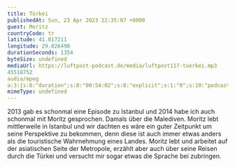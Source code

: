 ```yaml
---
title: Türkei
publishedAt: Sun, 23 Apr 2023 22:35:07 +0000
guest: Moritz
countryCode: tr
latitude: 41.017211
longitude: 29.026490
durationSeconds: 1354
byteSize: undefined 
mediaUrl: https://luftpost-podcast.de/media/luftpost117-tuerkei.mp3
45518752
audio/mpeg
a:3:{s:8:"duration";s:8:"00:54:02";s:8:"explicit";s:1:"0";s:10:"podcast_id";s:0:"";}
mimeType: undefined
---
```


2013 gab es schonmal eine Episode zu Istanbul und 2014 habe ich auch schonmal mit Moritz gesprochen. Damals über die Malediven. Moritz lebt mittlerweile in Istanbul und wir dachten es wäre ein guter Zeitpunkt um seine Perspektive zu bekommen, denn diese ist auch immer etwas anders als die touristische Wahrnehmung eines Landes. Moritz lebt und arbeitet auf der asiatischen Seite der Metropole, erzählt aber auch über seine Reisen durch die Türkei und versucht mir sogar etwas die Sprache bei zubringen.

